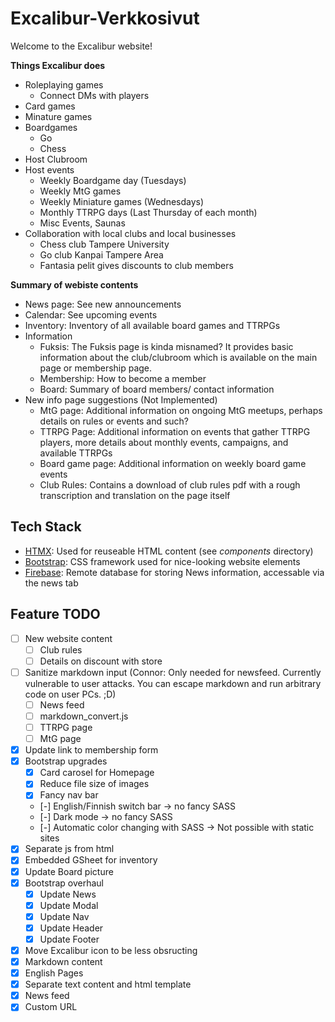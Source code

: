 # Excalibur-Verkkosivut
Welcome to the Excalibur website!

**Things Excalibur does**
- Roleplaying games
  - Connect DMs with players
- Card games
- Minature games
- Boardgames
  - Go
  - Chess
- Host Clubroom
- Host events
  - Weekly Boardgame day (Tuesdays)
  - Weekly MtG games
  - Weekly Miniature games (Wednesdays)
  - Monthly TTRPG days (Last Thursday of each month)
  - Misc Events, Saunas
- Collaboration with local clubs and local businesses
  - Chess club Tampere University
  - Go club Kanpai Tampere Area
  - Fantasia pelit gives discounts to club members

**Summary of webiste contents**
- News page: See new announcements
- Calendar: See upcoming events
- Inventory: Inventory of all available board games and TTRPGs
- Information
  - Fuksis: The Fuksis page is kinda misnamed? It provides basic information about the club/clubroom which is available on the main page or membership page.
  - Membership: How to become a member
  - Board: Summary of board members/ contact information
- New info page suggestions (Not Implemented)
  - MtG page: Additional information on ongoing MtG meetups, perhaps details on rules or events and such?
  - TTRPG Page: Additional information on events that gather TTRPG players, more details about monthly events, campaigns, and available TTRPGs
  - Board game page: Additional information on weekly board game events
  - Club Rules: Contains a download of club rules pdf with a rough transcription and translation on the page itself

## Tech Stack
- [HTMX](https://htmx.org/): Used for reuseable HTML content (see *components* directory)
- [Bootstrap](https://getbootstrap.com/docs/5.3/getting-started/introduction/): CSS framework used for nice-looking website elements
- [Firebase](https://firebase.google.com/): Remote database for storing News information, accessable via the news tab

## Feature TODO
- [ ] New website content
  - [ ] Club rules
  - [ ] Details on discount with store
- [ ] Sanitize markdown input (Connor: Only needed for newsfeed. Currently vulnerable to user attacks. You can escape markdown and run arbitrary code on user PCs. ;D)
  - [ ] News feed
  - [ ] markdown_convert.js
  - [ ] TTRPG page
  - [ ] MtG page
- [X] Update link to membership form
- [X] Bootstrap upgrades
  - [X] Card carosel for Homepage
  - [X] Reduce file size of images
  - [X] Fancy nav bar
  - [-] English/Finnish switch bar -> no fancy SASS
  - [-] Dark mode -> no fancy SASS
  - [-] Automatic color changing with SASS -> Not possible with static sites
- [X] Separate js from html
- [X] Embedded GSheet for inventory
- [X] Update Board picture
- [X] Bootstrap overhaul
  - [X] Update News
  - [X] Update Modal
  - [X] Update Nav
  - [X] Update Header
  - [X] Update Footer
- [X] Move Excalibur icon to be less obsructing
- [X] Markdown content
- [X] English Pages
- [X] Separate text content and html template
- [X] News feed
- [X] Custom URL 
